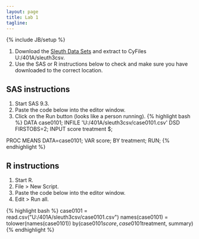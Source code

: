 ```yaml
---
layout: page
title: Lab 1
tagline: 
---
```

{% include JB/setup %}

1. Download the [Sleuth Data Sets](http://www.science.oregonstate.edu/~schafer/Sleuth/files/sleuth3csv.zip) and extract to CyFiles U:/401A/sleuth3csv.
1. Use the SAS or R instructions below to check and make sure you have downloaded to the correct location.



SAS instructions
---
1. Start SAS 9.3.
1. Paste the code below into the editor window.
1. Click on the Run button (looks like a person running).
{% highlight bash %}
DATA case0101;
  INFILE 'U:/401A/sleuth3csv/case0101.csv' DSD FIRSTOBS=2;
  INPUT score treatment $;
    
PROC MEANS DATA=case0101;
  VAR score;
  BY treatment;
  RUN;
{% endhighlight %}

R instructions
---

1. Start R.
1. File > New Script.
1. Paste the code below into the editor window.
1. Edit > Run all.

{% highlight bash %}
case0101 = read.csv("U:/401A/sleuth3csv/case0101.csv")
names(case0101) = tolower(names(case0101))
by(case0101$score, case0101$treatment, summary)
{% endhighlight %}

